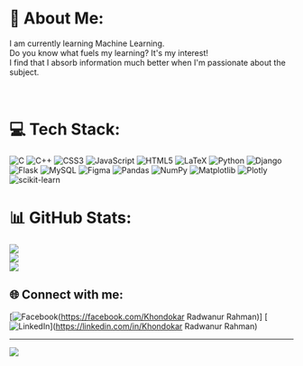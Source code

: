 # 💫 About Me:
I am currently learning Machine Learning.<br>Do you know what fuels my learning? It's my interest! <br>I find that I absorb information much better when I'm passionate about the subject.<br><br><br>

# 💻 Tech Stack:
![C](https://img.shields.io/badge/c-%2300599C.svg?style=for-the-badge&logo=c&logoColor=white) ![C++](https://img.shields.io/badge/c++-%2300599C.svg?style=for-the-badge&logo=c%2B%2B&logoColor=white) ![CSS3](https://img.shields.io/badge/css3-%231572B6.svg?style=for-the-badge&logo=css3&logoColor=white) ![JavaScript](https://img.shields.io/badge/javascript-%23323330.svg?style=for-the-badge&logo=javascript&logoColor=%23F7DF1E) ![HTML5](https://img.shields.io/badge/html5-%23E34F26.svg?style=for-the-badge&logo=html5&logoColor=white) ![LaTeX](https://img.shields.io/badge/latex-%23008080.svg?style=for-the-badge&logo=latex&logoColor=white) ![Python](https://img.shields.io/badge/python-3670A0?style=for-the-badge&logo=python&logoColor=ffdd54) ![Django](https://img.shields.io/badge/django-%23092E20.svg?style=for-the-badge&logo=django&logoColor=white) ![Flask](https://img.shields.io/badge/flask-%23000.svg?style=for-the-badge&logo=flask&logoColor=white) ![MySQL](https://img.shields.io/badge/mysql-%2300000f.svg?style=for-the-badge&logo=mysql&logoColor=white) ![Figma](https://img.shields.io/badge/figma-%23F24E1E.svg?style=for-the-badge&logo=figma&logoColor=white) ![Pandas](https://img.shields.io/badge/pandas-%23150458.svg?style=for-the-badge&logo=pandas&logoColor=white) ![NumPy](https://img.shields.io/badge/numpy-%23013243.svg?style=for-the-badge&logo=numpy&logoColor=white) ![Matplotlib](https://img.shields.io/badge/Matplotlib-%23ffffff.svg?style=for-the-badge&logo=Matplotlib&logoColor=black) ![Plotly](https://img.shields.io/badge/Plotly-%233F4F75.svg?style=for-the-badge&logo=plotly&logoColor=white) ![scikit-learn](https://img.shields.io/badge/scikit--learn-%23F7931E.svg?style=for-the-badge&logo=scikit-learn&logoColor=white)

# 📊 GitHub Stats:
![](https://github-readme-stats.vercel.app/api?username=rakukanteki&theme=midnight-purple&hide_border=true&include_all_commits=false&count_private=false)<br/>
![](https://github-readme-streak-stats.herokuapp.com/?user=rakukanteki&theme=midnight-purple&hide_border=true)<br/>
![](https://github-readme-stats.vercel.app/api/top-langs/?username=rakukanteki&theme=midnight-purple&hide_border=true&include_all_commits=false&count_private=false&layout=compact)

## 🌐 Connect with me:
[![Facebook](https://img.shields.io/badge/Facebook-%231877F2.svg?logo=Facebook&logoColor=white)(https://facebook.com/Khondokar Radwanur Rahman)] [![LinkedIn](https://img.shields.io/badge/LinkedIn-%230077B5.svg?logo=linkedin&logoColor=white)](https://linkedin.com/in/Khondokar Radwanur Rahman) 

---
[![](https://visitcount.itsvg.in/api?id=rakukanteki&icon=0&color=0)](https://visitcount.itsvg.in)
